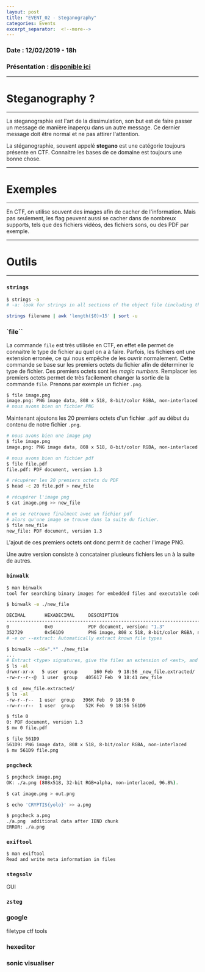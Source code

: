 ```yaml
---
layout: post
title: "EVENT_02 - Steganography"
categories: Events
excerpt_separator:  <!--more-->
---
```

<!--more-->

### Date : 12/02/2019 - 18h
### Présentation : <a href="https://slides.com/adelalm/event_02" target="_blank">disponible ici</a>

---
# Steganography ?
---
La steganographie est l'art de la dissimulation, son but est de faire passer un message de manière inaperçu dans un autre message. Ce dernier message doit être normal et ne pas attirer l'attention.

La stéganographie, souvent appelé **stegano** est une catégorie toujours présente en CTF. Connaitre les bases de ce domaine est toujours une bonne chose.


---
# Exemples
---

En CTF, on utilise souvent des images afin de cacher de l'information. Mais pas seulement, les flag peuvent aussi se  cacher dans de nombreux supports, tels que des fichiers vidéos, des fichiers sons, ou des PDF par exemple.

---
# Outils
---

### `strings`
```bash
$ strings -a
# -a: look for strings in all sections of the object file (including the (__TEXT,__text) section

strings filename | awk 'length($0)>15' | sort -u
```

### `file``
La commande `file` est très utilisée en CTF, en effet elle permet de connaitre le type de fichier au quel on a à faire. Parfois, les fichiers ont une extension erronée, ce qui nous empêche de les ouvrir normalement. Cette commande se base sur les premiers octets du fichier afin de déterminer le type de fichier. Ces premiers octets sont les *magic numbers*. Remplacer les premiers octets permet de très facilement changer la sortie de la commande `file`.
Prenons par exemple un fichier `.png`.
```bash
$ file image.png
image.png: PNG image data, 808 x 518, 8-bit/color RGBA, non-interlaced
# nous avons bien un fichier PNG
```

Maintenant ajoutons les 20 premiers octets d'un fichier `.pdf` au début du contenu de notre fichier `.png`.

```bash
# nous avons bien une image png
$ file image.png
image.png: PNG image data, 808 x 518, 8-bit/color RGBA, non-interlaced

# nous avons bien un fichier pdf
$ file file.pdf
file.pdf: PDF document, version 1.3

# récupérer les 20 premiers octets du PDF
$ head -c 20 file.pdf > new_file

# récupérer l'image png
$ cat image.png >> new_file

# on se retrouve finalment avec un fichier pdf
# alors qu'une image se trouve dans la suite du fichier.
$ file new_file
new_file: PDF document, version 1.3
```

L'ajout de ces premiers octets ont donc permit de cacher l'image PNG.

Une autre version consiste à concatainer plusieurs fichiers les un à la suite de autres.

### `binwalk`

```bash
$ man binwalk
tool for searching binary images for embedded files and executable code
```

```bash
$ binwalk -e ./new_file

DECIMAL       HEXADECIMAL     DESCRIPTION
--------------------------------------------------------------------------------
0             0x0             PDF document, version: "1.3"
352729        0x561D9         PNG image, 808 x 518, 8-bit/color RGBA, non-interlaced
# -e or --extract: Automatically extract known file types 
```

```bash
$ binwalk --dd=".*" ./new_file
...
# Extract <type> signatures, give the files an extension of <ext>, and execute <cmd>
$ ls -al
drwxr-xr-x   5 user  group      160 Feb  9 18:56 _new_file.extracted/
-rw-r--r--@  1 user  group   405617 Feb  9 18:41 new_file
```

```bash
$ cd _new_file.extracted/
$ ls -al
-rw-r--r--  1 user  group   396K Feb  9 18:56 0
-rw-r--r--  1 user  group    52K Feb  9 18:56 561D9

$ file 0
0: PDF document, version 1.3
$ mv 0 file.pdf

$ file 561D9
561D9: PNG image data, 808 x 518, 8-bit/color RGBA, non-interlaced
$ mv 561D9 file.png
```

### `pngcheck`
```bash
$ pngcheck image.png
OK: ./a.png (808x518, 32-bit RGB+alpha, non-interlaced, 96.8%).

$ cat image.png > out.png

$ echo 'CRYPTIS{yolo}' >> a.png

$ pngcheck a.png
./a.png  additional data after IEND chunk
ERROR: ./a.png
```

### `exiftool`
```bash
$ man exiftool
Read and write meta information in files
```

### `stegsolv`
GUI

### `zsteg`

### google
filetype ctf tools

### hexeditor

### sonic visualiser


